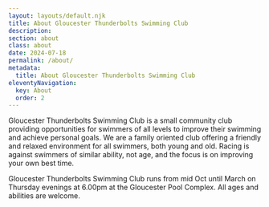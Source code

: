 ```yaml
---
layout: layouts/default.njk
title: About Gloucester Thunderbolts Swimming Club
description: 
section: about
class: about
date: 2024-07-18
permalink: /about/
metadata:
  title: About Gloucester Thunderbolts Swimming Club
eleventyNavigation:
  key: About
  order: 2
---
```




Gloucester Thunderbolts Swimming Club is a small community club providing opportunities for swimmers of all levels to improve their swimming and achieve personal goals. We are a family oriented club offering a friendly and relaxed environment for all swimmers, both young and old. Racing is against swimmers of similar ability, not age, and the focus is on improving your own best time.

Gloucester Thunderbolts Swimming Club runs from mid Oct until March on Thursday evenings at 6.00pm at the Gloucester Pool Complex. All ages and abilities are welcome.



